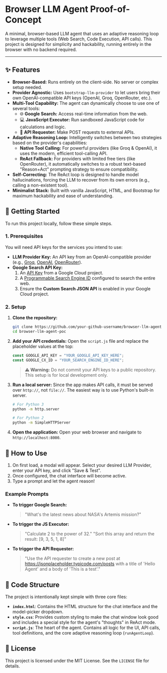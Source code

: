 # Browser LLM Agent Proof-of-Concept

A minimal, browser-based LLM agent that uses an adaptive reasoning loop to leverage multiple tools (Web Search, Code Execution, API calls). This project is designed for simplicity and hackability, running entirely in the browser with no backend required.


---

## ✨ Features

- **Browser-Based:** Runs entirely on the client-side. No server or complex setup needed.
- **Provider Agnostic:** Uses `bootstrap-llm-provider` to let users bring their own OpenAI-compatible API keys (OpenAI, Groq, OpenRouter, etc.).
- **Multi-Tool Capability:** The agent can dynamically choose to use one of several tools:
    - 🌐 **Google Search:** Access real-time information from the web.
    - 💻 **JavaScript Executor:** Run sandboxed JavaScript code for calculations and logic.
    - 🔌 **API Requester:** Make POST requests to external APIs.
- **Adaptive Reasoning Loop:** Intelligently switches between two strategies based on the provider's capabilities:
    - **Native Tool Calling:** For powerful providers (like Groq & OpenAI), it uses the modern, efficient tool-calling API.
    - **ReAct Fallback:** For providers with limited free tiers (like OpenRouter), it automatically switches to a robust text-based "Reason+Act" prompting strategy to ensure compatibility.
- **Self-Correcting:** The ReAct loop is designed to handle model hallucinations, forcing the LLM to recover from its own errors (e.g., calling a non-existent tool).
- **Minimalist Stack:** Built with vanilla JavaScript, HTML, and Bootstrap for maximum hackability and ease of understanding.

## 🚀 Getting Started

To run this project locally, follow these simple steps.

### 1. Prerequisites

You will need API keys for the services you intend to use:
- **LLM Provider Key:** An API key from an OpenAI-compatible provider (e.g., [Groq](https://console.groq.com/keys), [OpenAI](https://platform.openai.com/api-keys), [OpenRouter](https://openrouter.ai/keys)).
- **Google Search API Key:**
    1. An [API Key](https://console.cloud.google.com/apis/credentials) from a Google Cloud project.
    2. A [Programmable Search Engine ID](https://programmablesearchengine.google.com/controlpanel/all) configured to search the entire web.
    3. Ensure the **Custom Search JSON API** is enabled in your Google Cloud project.

### 2. Setup

1.  **Clone the repository:**
    ```bash
    git clone https://github.com/your-github-username/browser-llm-agent-poc.git
    cd browser-llm-agent-poc
    ```

2.  **Add your API credentials:**
    Open the `script.js` file and replace the placeholder values at the top:
    ```javascript
    const GOOGLE_API_KEY = "YOUR_GOOGLE_API_KEY_HERE";
    const GOOGLE_CX_ID = "YOUR_SEARCH_ENGINE_ID_HERE";
    ```
    > **⚠️ Warning:** Do not commit your API keys to a public repository. This setup is for local development only.

3.  **Run a local server:**
    Since the app makes API calls, it must be served over `http://`, not `file://`. The easiest way is to use Python's built-in server.
    ```bash
    # For Python 3
    python -m http.server

    # For Python 2
    python -m SimpleHTTPServer
    ```

4.  **Open the application:**
    Open your web browser and navigate to `http://localhost:8000`.

## 🤖 How to Use

1.  On first load, a modal will appear. Select your desired LLM Provider, enter your API key, and click "Save & Test".
2.  Once configured, the chat interface will become active.
3.  Type a prompt and let the agent reason!

### Example Prompts

- **To trigger Google Search:**
  > "What's the latest news about NASA's Artemis mission?"

- **To trigger the JS Executor:**
  > "Calculate 2 to the power of 32."
  > "Sort this array and return the result: [9, 3, 5, 1, 8]"

- **To trigger the API Requester:**
  > "Use the API requester to create a new post at https://jsonplaceholder.typicode.com/posts with a title of 'Hello Agent' and a body of 'This is a test'."

## 🔧 Code Structure

The project is intentionally kept simple with three core files:

-   **`index.html`**: Contains the HTML structure for the chat interface and the model-picker dropdown.
-   **`style.css`**: Provides custom styling to make the chat window look good and includes a special style for the agent's "thoughts" in ReAct mode.
-   **`script.js`**: The heart of the agent. Contains all logic for the UI, API calls, tool definitions, and the core adaptive reasoning loop (`runAgentLoop`).

## 📄 License

This project is licensed under the MIT License. See the `LICENSE` file for details.
